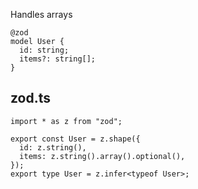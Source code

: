 
Handles arrays

```tsp
@zod
model User {
  id: string;
  items?: string[];
}

```

## zod.ts
```tsx
import * as z from "zod";

export const User = z.shape({
  id: z.string(),
  items: z.string().array().optional(),
});
export type User = z.infer<typeof User>;
```
         
